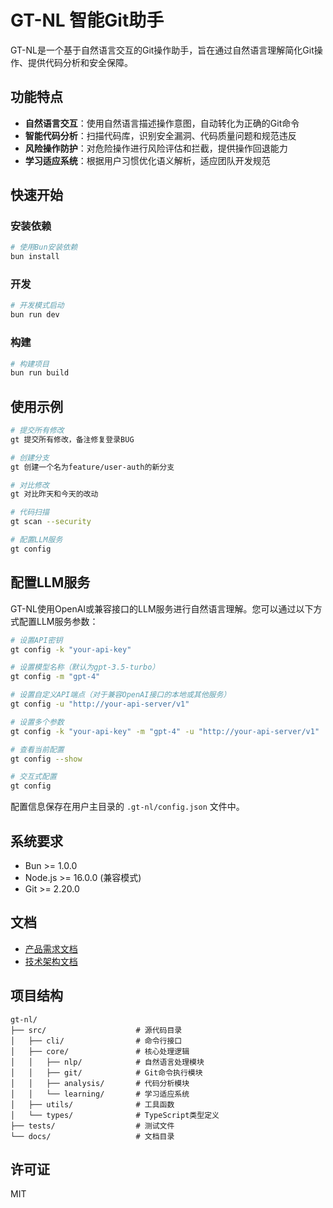 # GT-NL 智能Git助手

GT-NL是一个基于自然语言交互的Git操作助手，旨在通过自然语言理解简化Git操作、提供代码分析和安全保障。

## 功能特点

- **自然语言交互**：使用自然语言描述操作意图，自动转化为正确的Git命令
- **智能代码分析**：扫描代码库，识别安全漏洞、代码质量问题和规范违反
- **风险操作防护**：对危险操作进行风险评估和拦截，提供操作回退能力
- **学习适应系统**：根据用户习惯优化语义解析，适应团队开发规范

## 快速开始

### 安装依赖

```bash
# 使用Bun安装依赖
bun install
```

### 开发

```bash
# 开发模式启动
bun run dev
```

### 构建

```bash
# 构建项目
bun run build
```

## 使用示例

```bash
# 提交所有修改
gt 提交所有修改，备注修复登录BUG

# 创建分支
gt 创建一个名为feature/user-auth的新分支

# 对比修改
gt 对比昨天和今天的改动

# 代码扫描
gt scan --security

# 配置LLM服务
gt config
```

## 配置LLM服务

GT-NL使用OpenAI或兼容接口的LLM服务进行自然语言理解。您可以通过以下方式配置LLM服务参数：

```bash
# 设置API密钥
gt config -k "your-api-key"

# 设置模型名称（默认为gpt-3.5-turbo）
gt config -m "gpt-4"

# 设置自定义API端点（对于兼容OpenAI接口的本地或其他服务）
gt config -u "http://your-api-server/v1"

# 设置多个参数
gt config -k "your-api-key" -m "gpt-4" -u "http://your-api-server/v1"

# 查看当前配置
gt config --show

# 交互式配置
gt config
```

配置信息保存在用户主目录的 `.gt-nl/config.json` 文件中。

## 系统要求

- Bun >= 1.0.0
- Node.js >= 16.0.0 (兼容模式)
- Git >= 2.20.0

## 文档

- [产品需求文档](prd.md)
- [技术架构文档](技术架构.md)

## 项目结构

```
gt-nl/
├── src/                    # 源代码目录
│   ├── cli/                # 命令行接口
│   ├── core/               # 核心处理逻辑
│   │   ├── nlp/            # 自然语言处理模块
│   │   ├── git/            # Git命令执行模块
│   │   ├── analysis/       # 代码分析模块
│   │   └── learning/       # 学习适应系统
│   ├── utils/              # 工具函数
│   └── types/              # TypeScript类型定义
├── tests/                  # 测试文件
└── docs/                   # 文档目录
```

## 许可证

MIT
